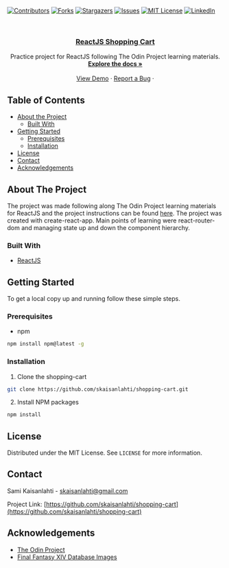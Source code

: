 [![Contributors][contributors-shield]][contributors-url]
[![Forks][forks-shield]][forks-url]
[![Stargazers][stars-shield]][stars-url]
[![Issues][issues-shield]][issues-url]
[![MIT License][license-shield]][license-url]
[![LinkedIn][linkedin-shield]][linkedin-url]

<!-- PROJECT LOGO -->
<br />
<p align="center">
  <a href="https://github.com/skaisanlahti/shopping-cart">
    <h3 align="center">ReactJS Shopping Cart</h3>
  </a>

  <p align="center">
    Practice project for ReactJS following The Odin Project learning materials.
    <br />
    <a href="https://github.com/skaisanlahti/shopping-cart"><strong>Explore the docs »</strong></a>
    <br />
    <br />
    <a href="https://skaisanlahti.github.io/shopping-cart/">View Demo</a>
    ·
    <a href="https://github.com/skaisanlahti/shopping-cart/issues">Report a Bug</a>
    ·
  </p>
</p>

<!-- TABLE OF CONTENTS -->

## Table of Contents

- [About the Project](#about-the-project)
  - [Built With](#built-with)
- [Getting Started](#getting-started)
  - [Prerequisites](#prerequisites)
  - [Installation](#installation)
- [License](#license)
- [Contact](#contact)
- [Acknowledgements](#acknowledgements)

<!-- ABOUT THE PROJECT -->

## About The Project

The project was made following along The Odin Project learning materials for ReactJS and the project instructions can be found [here](https://www.theodinproject.com/courses/javascript/lessons/shopping-chart). The project was created with create-react-app. Main points of learning were react-router-dom and managing state up and down the component hierarchy.

### Built With

- [ReactJS](https://reactjs.org/)

<!-- GETTING STARTED -->

## Getting Started

To get a local copy up and running follow these simple steps.

### Prerequisites

- npm

```sh
npm install npm@latest -g
```

### Installation

1. Clone the shopping-cart

```sh
git clone https://github.com/skaisanlahti/shopping-cart.git
```

2. Install NPM packages

```sh
npm install
```

<!-- USAGE EXAMPLES -->

<!-- ROADMAP -->

<!-- CONTRIBUTING -->

<!-- LICENSE -->

## License

Distributed under the MIT License. See `LICENSE` for more information.

<!-- CONTACT -->

## Contact

Sami Kaisanlahti - skaisanlahti@gmail.com

Project Link: [https://github.com/skaisanlahti/shopping-cart](https://github.com/skaisanlahti/shopping-cart)

<!-- ACKNOWLEDGEMENTS -->

## Acknowledgements

- [The Odin Project](https://www.theodinproject.com/)
- [Final Fantasy XIV Database Images](https://eu.finalfantasyxiv.com/lodestone/playguide/db/)

<!-- MARKDOWN LINKS & IMAGES -->
<!-- https://www.markdownguide.org/basic-syntax/#reference-style-links -->

[contributors-shield]: https://img.shields.io/github/contributors/skaisanlahti/shopping-cart.svg?style=flat-square
[contributors-url]: https://github.com/skaisanlahti/shopping-cart/graphs/contributors
[forks-shield]: https://img.shields.io/github/forks/skaisanlahti/shopping-cart.svg?style=flat-square
[forks-url]: https://github.com/skaisanlahti/shopping-cart/network/members
[stars-shield]: https://img.shields.io/github/stars/skaisanlahti/shopping-cart.svg?style=flat-square
[stars-url]: https://github.com/skaisanlahti/shopping-cart/stargazers
[issues-shield]: https://img.shields.io/github/issues/skaisanlahti/shopping-cart.svg?style=flat-square
[issues-url]: https://github.com/skaisanlahti/shopping-cart/issues
[license-shield]: https://img.shields.io/github/license/skaisanlahti/shopping-cart.svg?style=flat-square
[license-url]: https://github.com/skaisanlahti/shopping-cart/blob/master/LICENSE.txt
[linkedin-shield]: https://img.shields.io/badge/-LinkedIn-black.svg?style=flat-square&logo=linkedin&colorB=555
[linkedin-url]: https://www.linkedin.com/in/sami-kaisanlahti-6587031a6/
[product-screenshot]: images/screenshot.png
